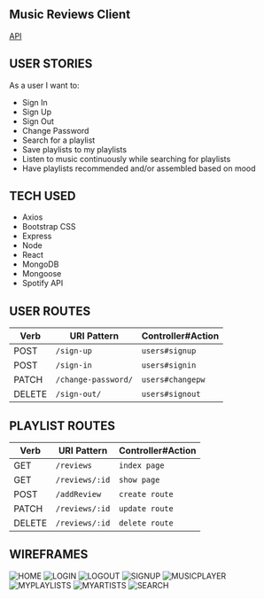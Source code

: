 ## Music Reviews Client
[API](https://github.com/mayday91/newp3mongo)

## USER STORIES
As a user I want to:
- Sign In
- Sign Up
- Sign Out
- Change Password
- Search for a playlist
- Save playlists to my playlists
- Listen to music continuously while searching for playlists
- Have playlists recommended and/or assembled based on mood
  
## TECH USED
- Axios
- Bootstrap CSS
- Express
- Node
- React
- MongoDB
- Mongoose
- Spotify API

## USER ROUTES

| Verb   | URI Pattern            | Controller#Action |
|--------|------------------------|-------------------|
| POST   | `/sign-up`             | `users#signup`    |
| POST   | `/sign-in`             | `users#signin`    |
| PATCH  | `/change-password/`    | `users#changepw`  |
| DELETE | `/sign-out/`           | `users#signout`   |

## PLAYLIST ROUTES

| Verb    | URI Pattern           | Controller#Action      |
|---------|-----------------------|------------------------|
| GET     | `/reviews`            | `index page`           |
| GET     | `/reviews/:id`        | `show page`            |
| POST    | `/addReview`          | `create route`         |
| PATCH   | `/reviews/:id`        | `update route`         |
| DELETE  | `/reviews/:id`        | `delete route`         |

## WIREFRAMES
![HOME](wireframes/home.jpg)
![LOGIN](wireframes/login.jpg)
![LOGOUT](wireframes/logout.jpg)
![SIGNUP](wireframes/signup.jpg)
![MUSICPLAYER](wireframes/musicplayer.jpg)
![MYPLAYLISTS](wireframes/myplaylists.jpg)
![MYARTISTS](wireframes/myartists.jpg)
![SEARCH](wireframes/search.jpg)